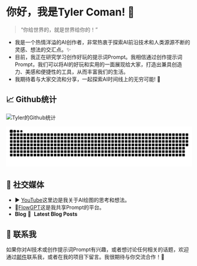 # 你好，我是Tyler Coman! 👋
> “你给世界的，就是世界给你的！”

- 我是一个热情洋溢的AI创作者，非常热衷于探索AI前沿技术和人类源源不断的灵感、想法的交汇点。✨
- 目前，我正在研究学习创作好玩的提示词Prompt。我相信通过创作提示词Prompt，我们可以将AI的好玩和实用的一面展现给大家，打造出兼具创造力、美感和便捷性的工具，从而丰富我们的生活。
- 我期待着与大家交流和分享，一起探索AI时间线上的无穷可能! 🚀

## 📈 Github统计
![Tyler的Github统计](https://github-readme-stats.vercel.app/api?username=zhutyler21&show_icons=true&theme=radical)

<picture>
  <source media="(prefers-color-scheme: dark)" srcset="https://raw.githubusercontent.com/zhutyler21/zhutyler21/output/github-contribution-grid-snake-dark.svg">
  <source media="(prefers-color-scheme: light)" srcset="https://raw.githubusercontent.com/zhutyler21/zhutyler21/output/github-contribution-grid-snake.svg">
  <img alt="github contribution grid snake animation" src="https://raw.githubusercontent.com/zhutyler21/zhutyler21/output/github-contribution-grid-snake.svg">
</picture>

## 📣 社交媒体
- ▶ [YouTube](https://youtube.com/@AIGeniusMinds)这里边是我关于AI绘图的思考和想法。
- 🌊[FlowGPT](https://flowgpt.com/@tyler-coman)这是我共享Prompt的平台。
- **Blog**
📕 &nbsp;**Latest Blog Posts**
<!-- BLOG-POST-LIST:START -->
<!-- BLOG-POST-LIST:END -->

## 📧 联系我
如果你对AI技术或创作提示词Prompt有兴趣，或者想讨论任何相关的话题，欢迎通过[邮件](mailto:zhutyler21@gmail.com)联系我，或者在我的项目下留言。我很期待与你交流合作！🤝




